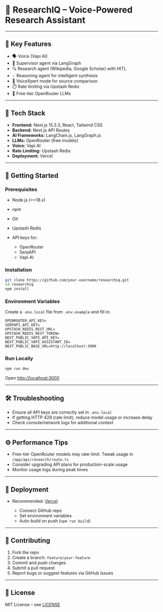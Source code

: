 # 🧠 ResearchIQ – Voice-Powered Research Assistant

---

## 🔑 Key Features

* 🗣️ Voice (Vapi AI)
* 🤖 Supervisor agent via LangGraph
* 🔍 Research agent (Wikipedia, Google Scholar) with HITL
* 💡 Reasoning agent for intelligent synthesis
* 🎤 VoiceXpert mode for source comparison
* ⏱️ Rate limiting via Upstash Redis
* 🔄 Free-tier OpenRouter LLMs

---

## 🧰 Tech Stack

* **Frontend:** Next.js 15.3.3, React, Tailwind CSS
* **Backend:** Next.js API Routes
* **AI Frameworks:** LangChain.js, LangGraph.js
* **LLMs:** OpenRouter (free models)
* **Voice:** Vapi AI
* **Rate Limiting:** Upstash Redis
* **Deployment:** Vercel

---

## 🚀 Getting Started

### Prerequisites

* Node.js (>=18.x)
* npm
* Git
* Upstash Redis
* API keys for:

  * OpenRouter
  * SerpAPI
  * Vapi AI

### Installation

```bash
git clone https://github.com/your-username/researchiq.git
cd researchiq
npm install
```

### Environment Variables

Create a `.env.local` file from `.env.example` and fill in:

```
OPENROUTER_API_KEY=
SERPAPI_API_KEY=
UPSTASH_REDIS_REST_URL=
UPSTASH_REDIS_REST_TOKEN=
NEXT_PUBLIC_VAPI_API_KEY=
NEXT_PUBLIC_VAPI_ASSISTANT_ID=
NEXT_PUBLIC_BASE_URL=http://localhost:3000
```

### Run Locally

```bash
npm run dev
```

Open [http://localhost:3000](http://localhost:3000)

---

## 🛠 Troubleshooting

* Ensure all API keys are correctly set in `.env.local`
* If getting HTTP 429 (rate limit), reduce model usage or increase delay
* Check console/network logs for additional context

---

## ⚙️ Performance Tips

* Free-tier OpenRouter models may rate-limit. Tweak usage in `/app/api/research/route.ts`
* Consider upgrading API plans for production-scale usage
* Monitor usage logs during peak times

---

## 🚢 Deployment

* Recommended: [Vercel](https://vercel.com/)

  * Connect GitHub repo
  * Set environment variables
  * Auto-build on push (`npm run build`)

---

## 🤝 Contributing

1. Fork the repo
2. Create a branch: `feature/your-feature`
3. Commit and push changes
4. Submit a pull request
5. Report bugs or suggest features via GitHub Issues

---

## 🪪 License

MIT License – see [LICENSE](LICENSE)
